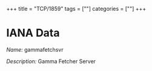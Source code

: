 +++
title = "TCP/1859"
tags = [""]
categories = [""]
+++

# IANA Data

_Name:_ gammafetchsvr

_Description:_ Gamma Fetcher Server

